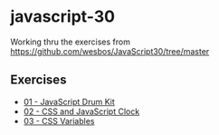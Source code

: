 # javascript-30

Working thru the exercises from https://github.com/wesbos/JavaScript30/tree/master

## Exercises

- [01 - JavaScript Drum Kit](https://github.com/mes32/javascript-30/tree/main/01-drum-kit)
- [02 - CSS and JavaScript Clock](https://github.com/mes32/javascript-30/tree/main/02-css-and-js-clock)
- [03 - CSS Variables](https://github.com/mes32/javascript-30/tree/main/03-css-variables)
